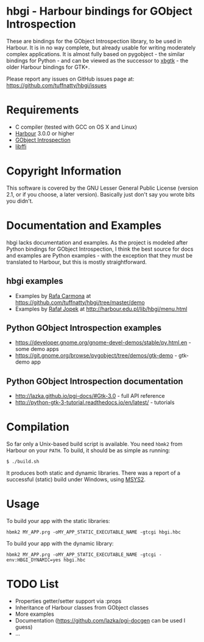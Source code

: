 hbgi - Harbour bindings for GObject Introspection
=================================================

These are bindings for the GObject Introspection library, to be used in Harbour. It is in no way complete, but already usable for writing moderately complex applications. It is almost fully based on pygobject - the similar bindings for Python - and can be viewed as the successor to [xbgtk](http://xbgtk.sourceforge.net) - the older Harbour bindings for GTK+.

Please report any issues on GitHub issues page at:
  https://github.com/tuffnatty/hbgi/issues
  
Requirements
============

  * C compiler (tested with GCC on OS X and Linux)
  * [Harbour](https://github.com/harbour/core) 3.0.0 or higher
  * [GObject Introspection](https://wiki.gnome.org/Projects/GObjectIntrospection)
  * [libffi](https://sourceware.org/libffi/)

Copyright Information
=====================
This software is covered by the GNU Lesser General Public License
(version 2.1, or if you choose, a later version).  Basically just don't
say you wrote bits you didn't.

Documentation and Examples
==========================
hbgi lacks documentation and examples. As the project is modeled after Python bindings for GObject Introspection, I think the best source for docs and examples are Python examples - with the exception that they must be translated to Harbour, but this is mostly straightforward.

hbgi examples
-------------
  * Examples by [Rafa Carmona](https://github.com/rafathefull) at https://github.com/tuffnatty/hbgi/tree/master/demo
  * Examples by [Rafał Jopek](https://github.com/RJopek) at http://harbour.edu.pl/lib/hbgi/menu.html

Python GObject Introspection examples
-------------------------------------
  * https://developer.gnome.org/gnome-devel-demos/stable/py.html.en - some demo apps
  * https://git.gnome.org/browse/pygobject/tree/demos/gtk-demo - gtk-demo app

Python GObject Introspection documentation
------------------------------------------
  * http://lazka.github.io/pgi-docs/#Gtk-3.0 - full API reference
  * http://python-gtk-3-tutorial.readthedocs.io/en/latest/ - tutorials

Compilation
===========

So far only a Unix-based build script is available. You need `hbmk2` from Harbour on your `PATH`. To build, it should be as simple as running:

    $ ./build.sh

It produces both static and dynamic libraries. There was a report of a successful (static) build under Windows, using [MSYS2](https://msys2.github.io/).

Usage
=====
To build your app with the static libraries:

    hbmk2 MY_APP.prg -oMY_APP_STATIC_EXECUTABLE_NAME -gtcgi hbgi.hbc

To build your app with the dynamic library:

    hbmk2 MY_APP.prg -oMY_APP_STATIC_EXECUTABLE_NAME -gtcgi -env:HBGI_DYNAMIC=yes hbgi.hbc


TODO List
=========
  * Properties getter/setter support via :props
  * Inheritance of Harbour classes from GObject classes
  * More examples
  * Documentation (https://github.com/lazka/pgi-docgen can be used I guess)
  * ...
